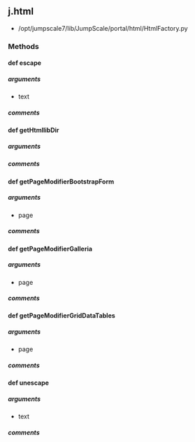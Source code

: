 ## j.html

- /opt/jumpscale7/lib/JumpScale/portal/html/HtmlFactory.py

### Methods

#### def escape 
##### arguments

- text

##### comments

#### def getHtmllibDir 
##### arguments

##### comments

#### def getPageModifierBootstrapForm 
##### arguments

- page

##### comments

#### def getPageModifierGalleria 
##### arguments

- page

##### comments

#### def getPageModifierGridDataTables 
##### arguments

- page

##### comments

#### def unescape 
##### arguments

- text

##### comments

